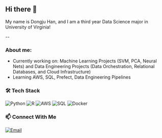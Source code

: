 ## Hi there 👋

My name is Dongju Han, and I am a third year Data Science major in University of Virginia!

--

### About me:
 - Currently working on: Machine Learning Projects (SVM, PCA, Neural Nets) and Data Engineering Projects (Data Orchestration, Relational Databases, and Cloud Infrastructure)
 - Learning AWS, SQL, Prefect, Data Engineering Pipelines

### 🛠️ Tech Stack  
![Python](https://img.shields.io/badge/Python-3776AB?logo=python&logoColor=white)
![R](https://img.shields.io/badge/R-276DC3?logo=r&logoColor=white)
![AWS](https://img.shields.io/badge/AWS-FF9900?logo=amazon-aws&logoColor=white)
![SQL](https://img.shields.io/badge/SQL-336791?logo=postgresql&logoColor=white)
![Docker](https://img.shields.io/badge/Docker-2496ED?logo=docker&logoColor=white)

### 📫 Connect With Me  
[![Email](https://img.shields.io/badge/Email-dongjuhan%40uva.edu-red?logo=gmail&logoColor=white)](mailto:dpv8cf@virginia.edu)


<!--
**djhan0330/djhan0330** is a ✨ _special_ ✨ repository because its `README.md` (this file) appears on your GitHub profile.

Here are some ideas to get you started:

- 🔭 I’m currently working on ...
- 🌱 I’m currently learning ...
- 👯 I’m looking to collaborate on ...
- 🤔 I’m looking for help with ...
- 💬 Ask me about ...
- 📫 How to reach me: ...
- 😄 Pronouns: ...
- ⚡ Fun fact: ...
-->
